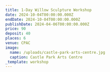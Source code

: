 ```yaml
---
title: 1-Day Willow Sculpture Workshop
date: 2024-10-04T00:00:00.000Z
endDate: 2024-10-04T00:00:00.000Z
publishDate: 2024-04-06T00:00:00.000Z
price: 90
deposit: 40
places: 6
venue: CPAC
image:
  name: /uploads/castle-park-arts-centre.jpg
  caption: Castle Park Arts Centre
_template: workshop
---
```


